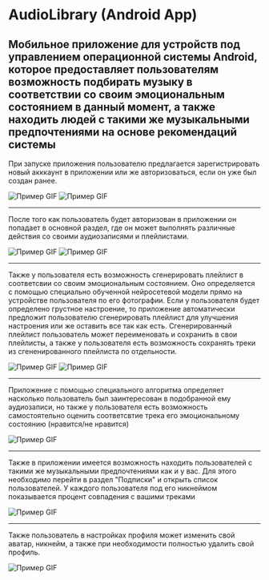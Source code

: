 # AudioLibrary (Android App)
Мобильное приложение для устройств под управлением операционной системы Android, которое предоставляет пользователям возможность подбирать музыку в соответствии со своим эмоциональным состоянием в данный момент, а также находить людей с такими же музыкальными предпочтениями на основе рекомендаций системы
-------------------------------------------------------------------------------------------------------
При запуске приложения пользователю предлагается зарегистрировать новый акккаунт в приложении или же авторизоваться, если он уже был создан ранее.

![Пример GIF](https://github.com/drevomuhov/Audio-Library-Android-App-/blob/main/images/image9.gif)
![Пример GIF](https://github.com/drevomuhov/Audio-Library-Android-App-/blob/main/images/image8.gif)

-------------------------------------------------------------------------------------------------------

После того как пользователь будет авторизован в приложении он попадает в основной раздел, где он может выполнять различные действия со своими аудиозаписями и плейлистами.

![Пример GIF](https://github.com/drevomuhov/Audio-Library-Android-App-/blob/main/images/image10.gif)
![Пример GIF](https://github.com/drevomuhov/Audio-Library-Android-App-/blob/main/images/image11.gif)

-------------------------------------------------------------------------------------------------------

Также у пользователя есть возможность сгенерировать плейлист в соответсвии со своим эмоциональным состоянием. Оно определяется с помощью специально обученной нейросетевой модели прямо на устройстве пользователя по его фотографии. Если у пользователя будет определено грустное настроение, то приложение автоматически предложит пользователю сгенерировать плейлист для улучшения настроения или же оставить все так как есть. Сгенерированный плейлист пользователь может переименовать и сохранить в свои плейлисты, а также у пользователя есть возможность сохранять треки из сгененированного плейлиста по отдельности.

![Пример GIF](https://github.com/drevomuhov/Audio-Library-Android-App-/blob/main/images/image13.gif)
![Пример GIF](https://github.com/drevomuhov/Audio-Library-Android-App-/blob/main/images/image12.gif)

-------------------------------------------------------------------------------------------------------

Приложение с помощью специального алгоритма определяет насколько пользователь был заинтересован в подобранной ему аудиозаписи, но также у пользователя есть возможность самостоятельно оценить соответсвтие трека его эмоциональному состоянию (нравится/не нравится)

![Пример GIF](https://github.com/drevomuhov/Audio-Library-Android-App-/blob/main/images/image14.gif)

-------------------------------------------------------------------------------------------------------

Также в приложении имеется возможность находить пользователей с такими же музыкальными предпочтениями как и у вас. Для этого необходимо перейти в раздел "Подписки" и открыть список пользователей. У каждого пользователя под его никнеймом показывается процент совпадения с вашими треками

![Пример GIF](https://github.com/drevomuhov/Audio-Library-Android-App-/blob/main/images/image16.gif)

-------------------------------------------------------------------------------------------------------

Также пользователь в настройках профиля может изменить свой аватар, никнейм, а также при необходимости полностью удалить свой профиль.

![Пример GIF](https://github.com/drevomuhov/Audio-Library-Android-App-/blob/main/images/image17.gif)
